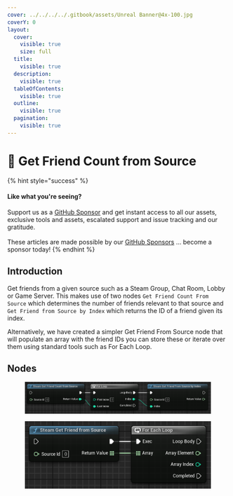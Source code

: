 ```yaml
---
cover: ../../../../.gitbook/assets/Unreal Banner@4x-100.jpg
coverY: 0
layout:
  cover:
    visible: true
    size: full
  title:
    visible: true
  description:
    visible: true
  tableOfContents:
    visible: true
  outline:
    visible: true
  pagination:
    visible: true
---
```


# 🔵 Get Friend Count from Source

{% hint style="success" %}
#### Like what you're seeing?

Support us as a [GitHub Sponsor](../../../../become-a-sponsor/) and get instant access to all our assets, exclusive tools and assets, escalated support and issue tracking and our gratitude.\
\
These articles are made possible by our [GitHub Sponsors](../../../../become-a-sponsor/) ... become a sponsor today!
{% endhint %}

## Introduction

Get friends from a given source such as a Steam Group, Chat Room, Lobby or Game Server. This makes use of two nodes `Get Friend Count From Source` which determines the number of friends relevant to that source and `Get Friend from Source by Index` which returns the ID of a friend given its index.

Alternatively, we have created a simpler Get Friend From Source node that will populate an array with the friend IDs you can store these or iterate over them using standard tools such as For Each Loop.

## Nodes

<figure><img src="../../../../.gitbook/assets/image (219).png" alt=""><figcaption></figcaption></figure>

<figure><img src="../../../../.gitbook/assets/image (220).png" alt=""><figcaption></figcaption></figure>
